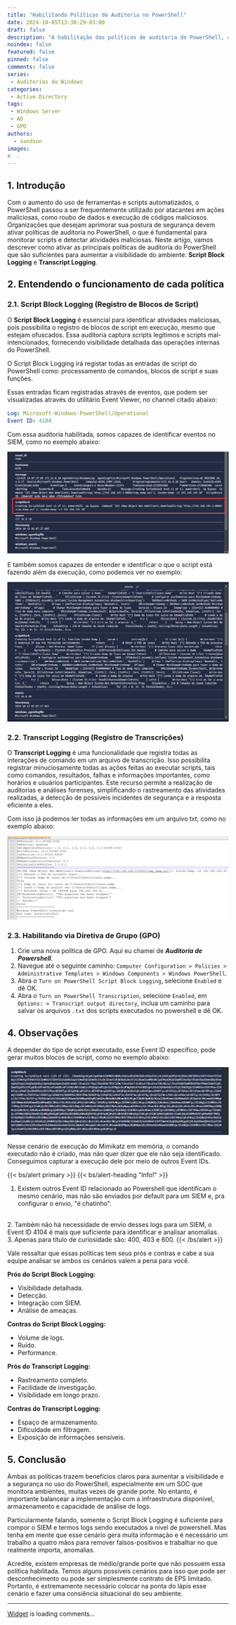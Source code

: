 ```yaml
---
title: "Habilitando Políticas de Auditoria no PowerShell"
date: 2024-10-05T13:30:29-03:00
draft: false
description: "A habilitação das políticas de auditoria do PowerShell, como Script Block e Transcript Logging, fortalece a segurança, permitindo monitoramento detalhado e prevenção de ameaças."
noindex: false
featured: false
pinned: false
comments: false
series:
 - Auditorias do Windows
categories:
 - Active Directory
tags:
 - Windows Server
 - AD
 - GPO
authors:
  - sandson
images:
#  - 
---
```

## 1. Introdução

Com o aumento do uso de ferramentas e scripts automatizados, o PowerShell passou a ser frequentemente utilizado por atacantes em ações maliciosas, como roubo de dados e execução de códigos maliciosos. Organizações que desejam aprimorar sua postura de segurança devem ativar políticas de auditoria no PowerShell, o que é fundamental para monitorar scripts e detectar atividades maliciosas. Neste artigo, vamos descrever como ativar as principais políticas de auditoria do PowerShell que são suficientes para aumentar a visibilidade do ambiente: **Script Block Logging** e **Transcript Logging**.

## 2. Entendendo o funcionamento de cada política

### 2.1. Script Block Logging (Registro de Blocos de Script)

O **Script Block Logging** é essencial para identificar atividades maliciosas, pois possibilita o registro de blocos de script em execução, mesmo que estejam ofuscados. Essa auditoria captura scripts legítimos e scripts mal-intencionados, fornecendo visibilidade detalhada das operações internas do PowerShell.

O Script Block Logging irá registar todas as entradas de script do PowerShell como: processamento de comandos, blocos de script e suas funções.

Essas entradas ficam registradas através de eventos, que podem ser visualizadas através do utilitário Event Viewer, no channel citado abaixo:

```yaml
Log: Microsoft-Windows-PowerShell/Operational
Event ID: 4104
```
Com essa auditoria habilitada, somos capazes de identificar eventos no SIEM, como no exemplo abaixo:

![Execução em memória](1.png)

E também somos capazes de entender e identificar o que o script está fazendo além da execução, como podemos ver no exemplo:

![Execução em memória2](2.png)

### 2.2. Transcript Logging (Registro de Transcrições)

O **Transcript Logging** é uma funcionalidade que registra todas as interações de comando em um arquivo de transcrição. Isso possibilita registrar minuciosamente todas as ações feitas ao executar scripts, tais como comandos, resultados, falhas e informações importantes, como horários e usuários participantes. Este recurso permite a realização de auditorias e análises forenses, simplificando o rastreamento das atividades realizadas, a detecção de possíveis incidentes de segurança e a resposta eficiente a eles.

Com isso já podemos ler todas as informações em um arquivo txt, como no exemplo abaixo:

![Log transcrito](4.png)

### 2.3. Habilitando via Diretiva de Grupo (GPO)

1. Crie uma nova política de GPO. Aqui eu chamei de ***Auditoria de Powershell***.
2. Navegue até o seguinte caminho: `Computer Configuration > Policies > Administrative Templates > Windows Components > Windows PowerShell`.
3. Abra o `Turn on PowerShell Script Block Logging`, selecione `Enabled` e dê OK.
4. Abra o `Turn on PowerShell Transcription`, selecione `Enabled`, em `Options: > Transcript output directory`, inclua um caminho para salvar os arquivos `.txt` dos scripts executados no powershell e dê OK.

## 4. Observações

A depender do tipo de script executado, esse Event ID específico, pode gerar muitos blocos de script, como no exemplo abaixo: 

![Execução em memória do Mimikatz](3.png "Exemplo do Mimikatz executado em memória.")

Nesse cenário de execução do Mimikatz em memória, o comando executado não é criado, mas não quer dizer que ele não seja identificado. Conseguimos capturar a execução dele por meio de outros Event IDs.

{{< bs/alert primary >}}
{{< bs/alert-heading "Info!" >}}
  1. Existem outros Event ID relacionado ao Powershell que identificam o mesmo cenário, mas não são enviados por default para um SIEM e, pra configurar o envio, "é chatinho".
  <br>
  2. Também não há necessidade de envio desses logs para um SIEM, o Event ID 4104 é mais que suficiente para identificar e analisar anomalias.
  <br>
  3. Apenas para título de curiosidade são: 400, 403 e 600.
{{< /bs/alert >}}

Vale ressaltar que essas políticas tem seus prós e contras e cabe a sua equipe analisar se ambos os cenários valem a pena para você.



**Prós do Script Block Logging:**

- Visibilidade detalhada.
- Detecção.
- Integração com SIEM.
- Análise de ameaças.

**Contras do Script Block Logging:**

- Volume de logs.
- Ruído.
- Performance.

**Prós do Transcript Logging:**

- Rastreamento completo.
- Facilidade de investigação.
- Visibilidade em longo prazo.

**Contras do Transcript Logging:**

- Espaço de armazenamento.
- Dificuldade em filtragem.
- Exposição de informações sensíveis.

## 5. Conclusão

Ambas as políticas trazem benefícios claros para aumentar a visibilidade e a segurança no uso do PowerShell, especialmente em um SOC que monitora ambientes, muitas vezes de grande porte. No entanto, é importante balancear a implementação com a infraestrutura disponível, armazenamento e capacidade de análise de logs.

Particularmente falando, somente o Script Block Logging é suficiente para compor o SIEM e termos logs sendo executados a nível de powershell. Mas tenha em mente que esse cenário gera muita informação e é necessário um trabalho a quatro mãos para remover falsos-positivos e trabalhar no que realmente importa, anomalias.

Acredite, existem empresas de médio/grande porte que não possuem essa política habilitada. Temos alguns possíveis cenários para isso que pode ser desconhecimento ou pode ser simplesmente contrato de EPS limitado. Portanto, é extremamente necessário colocar na ponta do lápis esse cenário e fazer uma consiência situacional do seu ambiente.

---
<!-- begin wwww.htmlcommentbox.com -->
  <div id="HCB_comment_box"><a href="http://www.htmlcommentbox.com">Widget</a> is loading comments...</div>
 <link rel="stylesheet" type="text/css" href="https://www.htmlcommentbox.com/static/skins/bootstrap/twitter-bootstrap.css?v=0" />
<!-- end www.htmlcommentbox.com -->